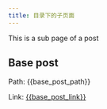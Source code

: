 ```yaml
---
title: 目录下的子页面
---
```


This is a sub page of a post

## Base post

Path: {{base_post_path}}

Link: <a href="{{base_post_link}}">{{base_post_link}}</a>

